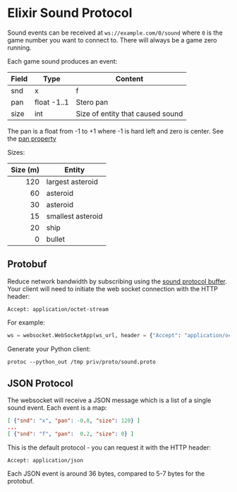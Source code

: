 # Elixir Sound Protocol

Sound events can be received at `ws://example.com/0/sound` where `0` is the game number you want to connect to. There will always be a game zero running.

Each game sound produces an event:

| Field | Type           | Content                          |
| ----- | -------------- | -------------------------------- |
| snd   | x|f            | eXplosion or shot Fired          |
| pan   | float -1..1    | Stero pan                        |
| size  | int            | Size of entity that caused sound |

The pan is a float from -1 to +1 where -1 is hard left and zero is center. See the [pan property](https://developer.apple.com/documentation/avfoundation/avaudioplayer/1390884-pan)

Sizes:

| Size (m) | Entity            |
| -------: | ----------------- |
|     120  | largest asteroid  |
|      60  | asteroid          |
|      30  | asteroid          |
|      15  | smallest asteroid |
|      20  | ship              |
|       0  | bullet            |

## Protobuf

Reduce network bandwidth by subscribing using the [sound protocol buffer](priv/proto/sound.proto). Your client will need to initiate the web socket connection with the HTTP header:

    Accept: application/octet-stream

For example:

```python
ws = websocket.WebSocketApp(ws_url, header = {"Accept": "application/octet-stream"}, ...
```

Generate your Python client:

    protoc --python_out /tmp priv/proto/sound.proto

## JSON Protocol

The websocket will receive a JSON message which is a list of a single sound event. Each event is a map:

```json
[ {"snd": "x", "pan": -0.8, "size": 120} ]
...
[ {"snd": "f", "pan":  0.2, "size": 0} ]
```

This is the default protocol - you can request it with the HTTP header:

    Accept: application/json

Each JSON event is around 36 bytes, compared to 5-7 bytes for the protobuf.
